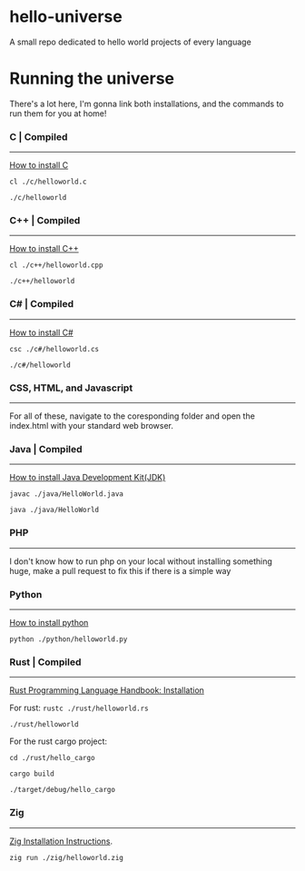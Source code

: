# hello-universe
A small repo dedicated to hello world projects of every language

# Running the universe
There's a lot here, I'm gonna link both installations, and the commands to run them for you at home!

### C | Compiled
---
[How to install C](https://learn.microsoft.com/en-us/cpp/build/walkthrough-compile-a-c-program-on-the-command-line?view=msvc-170)

`cl ./c/helloworld.c`

`./c/helloworld`

### C++ | Compiled
---
[How to install C++](https://learn.microsoft.com/en-us/cpp/build/walkthrough-compile-a-c-program-on-the-command-line?view=msvc-170)

`cl ./c++/helloworld.cpp`

`./c++/helloworld`

### C# | Compiled
---
[How to install C#](https://www.geeksforgeeks.org/how-to-execute-c-sharp-program-on-cmd-command-line/)

`csc ./c#/helloworld.cs`

`./c#/helloworld`

### CSS, HTML, and Javascript
---
For all of these, navigate to the coresponding folder and open the index.html with your standard web browser.

### Java | Compiled
---
[How to install Java Development Kit(JDK)](https://docs.oracle.com/en/java/javase/21/install/installation-jdk-microsoft-windows-platforms.html#GUID-A740535E-9F97-448C-A141-B95BF1688E6F)

`javac ./java/HelloWorld.java`

`java ./java/HelloWorld`

### PHP
---
I don't know how to run php on your local without installing something huge, make a pull request to fix this if there is a simple way

### Python
---
[How to install python](https://wiki.python.org/moin/BeginnersGuide/Download)

`python ./python/helloworld.py`

### Rust | Compiled
---
[Rust Programming Language Handbook: Installation](https://doc.rust-lang.org/book/ch01-01-installation.html)

For rust:
`rustc ./rust/helloworld.rs`

`./rust/helloworld`

For the rust cargo project:

`cd ./rust/hello_cargo`

`cargo build`

`./target/debug/hello_cargo`

### Zig
---
[Zig Installation Instructions](https://ziglang.org/learn/getting-started/).

`zig run ./zig/helloworld.zig`